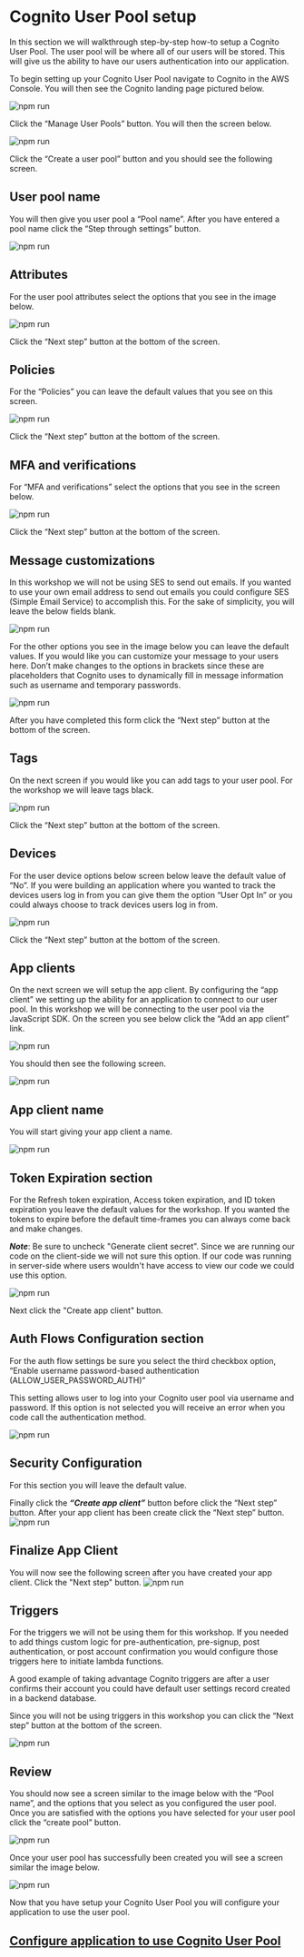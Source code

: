 # Cognito User Pool setup

In this section we will walkthrough step-by-step how-to setup a Cognito User Pool. The user pool will be where all of our users will be stored. This will give us the ability to have our users authentication into our application.

To begin setting up your Cognito User Pool navigate to Cognito in the AWS Console. You will then see the Cognito landing page pictured below.

![npm run](../docs/images/cognito-steps/1-cognito-landing.png)

Click the “Manage User Pools” button. You will then the screen below.

![npm run](../docs/images/cognito-steps/2-user-pool-list.png)

Click the “Create a user pool” button and you should see the following screen.

## User pool name

You will then give you user pool a “Pool name”. After you have entered a pool name click the “Step through settings” button.

![npm run](../docs/images/cognito-steps/3-user-pool-step-1.png)

## Attributes

For the user pool attributes select the options that you see in the image below.

![npm run](../docs/images/cognito-steps/4-user-pool-attributes.png)

Click the “Next step” button at the bottom of the screen.

## Policies

For the “Policies” you can leave the default values that you see on this screen.

![npm run](../docs/images/cognito-steps/5-user-pool-policies.png)

Click the “Next step” button at the bottom of the screen.

## MFA and verifications

For “MFA and verifications” select the options that you see in the screen below.

![npm run](../docs/images/cognito-steps/6-user-pool-mfa.png)

Click the “Next step” button at the bottom of the screen.

## Message customizations

In this workshop we will not be using SES to send out emails. If you wanted to use your own email address to send out emails you could configure SES (Simple Email Service) to accomplish this. For the sake of simplicity, you will leave the below fields blank.

![npm run](../docs/images/cognito-steps/7-user-pool-ses.png)

For the other options you see in the image below you can leave the default values. If you would like you can customize your message to your users here. Don’t make changes to the options in brackets since these are placeholders that Cognito uses to dynamically fill in message information such as username and temporary passwords.

![npm run](../docs/images/cognito-steps/8-user-pool-email-message.png)

After you have completed this form click the “Next step” button at the bottom of the screen.

## Tags

On the next screen if you would like you can add tags to your user pool. For the workshop we will leave tags black.

![npm run](../docs/images/cognito-steps/9-user-pool-tags.png)

Click the “Next step” button at the bottom of the screen.

## Devices

For the user device options below screen below leave the default value of “No”. If you were building an application where you wanted to track the devices users log in from you can give them the option “User Opt In” or you could always choose to track devices users log in from.

![npm run](../docs/images/cognito-steps/10-user-pool-device.png)

Click the “Next step” button at the bottom of the screen.

## App clients

On the next screen we will setup the app client. By configuring the “app client” we setting up the ability for an application to connect to our user pool. In this workshop we will be connecting to the user pool via the JavaScript SDK. On the screen you see below click the “Add an app client” link.

![npm run](../docs/images/cognito-steps/app-client-home.png)

You should then see the following screen.

![npm run](../docs/images/cognito-steps/11-user-pool-app2.png)

## App client name

You will start giving your app client a name.

![npm run](../docs/images/cognito-steps/app-client-name.png)

## Token Expiration section

For the Refresh token expiration, Access token expiration, and ID token expiration you leave the default values for the workshop. If you wanted the tokens to expire before the default time-frames you can always come back and make changes.

**_Note_**: Be sure to uncheck "Generate client secret". Since we are running our code on the client-side we will not sure this option. If our code was running in server-side where users wouldn't have access to view our code we could use this option.

![npm run](../docs/images/cognito-steps/token-expiration.png)

Next click the "Create app client" button.

## Auth Flows Configuration section

For the auth flow settings be sure you select the third checkbox option, “Enable username password-based authentication (ALLOW_USER_PASSWORD_AUTH)”

This setting allows user to log into your Cognito user pool via username and password. If this option is not selected you will receive an error when you code call the authentication method.

![npm run](../docs/images/cognito-steps/auth-flow.png)

## Security Configuration

For this section you will leave the default value.

Finally click the **_“Create app client”_** button before click the “Next step” button. After your app client has been create click the “Next step” button.
![npm run](../docs/images/cognito-steps/security-config.png)

## Finalize App Client

You will now see the following screen after you have created your app client. Click the "Next step" button.
![npm run](../docs/images/cognito-steps/app-client-finalize.png)

## Triggers

For the triggers we will not be using them for this workshop. If you needed to add things custom logic for pre-authentication, pre-signup, post authentication, or post account confirmation you would configure those triggers here to initiate lambda functions.

A good example of taking advantage Cognito triggers are after a user confirms their account you could have default user settings record created in a backend database.

Since you will not be using triggers in this workshop you can click the “Next step” button at the bottom of the screen.

![npm run](../docs/images/cognito-steps/12-user-pool-triggers.png)

## Review

You should now see a screen similar to the image below with the “Pool name”, and the options that you select as you configured the user pool. Once you are satisfied with the options you have selected for your user pool click the “create pool” button.

![npm run](../docs/images/cognito-steps/13-user-pool-review.png)

Once your user pool has successfully been created you will see a screen similar the image below.

![npm run](../docs/images/cognito-steps/14-user-pool-success.png)

Now that you have setup your Cognito User Pool you will configure your application to use the user pool.

## [Configure application to use Cognito User Pool](CognitoConfig.md)

